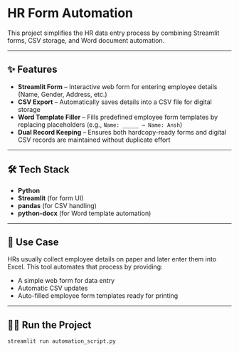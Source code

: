 # HR Form Automation

This project simplifies the HR data entry process by combining Streamlit forms, CSV storage, and Word document automation.

---

## ✨ Features

* **Streamlit Form** – Interactive web form for entering employee details (Name, Gender, Address, etc.)
* **CSV Export** – Automatically saves details into a CSV file for digital storage
* **Word Template Filler** – Fills predefined employee form templates by replacing placeholders (e.g., `Name: _____ → Name: Ansh`)
* **Dual Record Keeping** – Ensures both hardcopy-ready forms and digital CSV records are maintained without duplicate effort

---

## 🛠 Tech Stack

* **Python**
* **Streamlit** (for form UI)
* **pandas** (for CSV handling)
* **python-docx** (for Word template automation)

---

## 📌 Use Case

HRs usually collect employee details on paper and later enter them into Excel. This tool automates that process by providing:

* A simple web form for data entry
* Automatic CSV updates
* Auto-filled employee form templates ready for printing

---

## 🏃‍♂️ Run the Project

```bash
streamlit run automation_script.py
```
